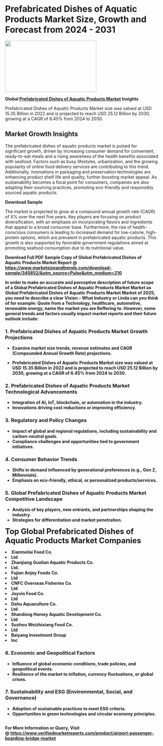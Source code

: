 <H1>Prefabricated Dishes of Aquatic Products Market Size, Growth and Forecast from 2024 - 2031</H1><img class="aligncenter size-medium wp-image-584254" src="https://thirdeyenews.in/wp-content/uploads/2024/09/Global-Market-Research-300x168.jpeg" alt="" width="300" height="168" /><p><strong>Global&nbsp;<a href="https://www.marketsizeandtrends.com/download-sample/345852/&amp;utm_source=Pulse&amp;utm_medium=210">Prefabricated Dishes of Aquatic Products Market</a> Insights</strong></p><p>Prefabricated Dishes of Aquatic Products Market size was valued at USD 15.35 Billion in 2022 and is projected to reach USD 25.12 Billion by 2030, growing at a CAGR of 6.45% from 2024 to 2030.</p><p><h2>Market Growth Insights</h2> <p>The prefabricated dishes of aquatic products market is poised for significant growth, driven by increasing consumer demand for convenient, ready-to-eat meals and a rising awareness of the health benefits associated with seafood. Factors such as busy lifestyles, urbanization, and the growing popularity of online food delivery services are contributing to this trend. Additionally, innovations in packaging and preservation technologies are enhancing product shelf life and quality, further boosting market appeal. As sustainability becomes a focal point for consumers, companies are also adapting their sourcing practices, promoting eco-friendly and responsibly sourced aquatic products.</p> <p><strong>Download Sample</strong></p> <p>The market is projected to grow at a compound annual growth rate (CAGR) of X% over the next five years. Key players are focusing on product diversification, with an emphasis on incorporating flavors and ingredients that appeal to a broad consumer base. Furthermore, the rise of health-conscious consumers is leading to increased demand for low-calorie, high-protein options, which are prevalent in prefabricated aquatic products. This growth is also supported by favorable government regulations aimed at promoting seafood consumption due to its nutritional value.</p> <p><strong></p><p><span class=""><strong>Download Full PDF Sample Copy of Global Prefabricated Dishes of Aquatic Products Market Report</strong> @ <a href="https://www.marketsizeandtrends.com/download-sample/345852/&amp;utm_source=Pulse&amp;utm_medium=210" target="_blank">https://www.marketsizeandtrends.com/download-sample/345852/&amp;utm_source=Pulse&amp;utm_medium=210</a></span></p><p>In order to make an accurate and perceptive description of future scope of a Global&nbsp;Prefabricated Dishes of Aquatic Products Market Market as Global&nbsp;Prefabricated Dishes of Aquatic Products Market Market of 2025, you need to describe a clear Vision &ndash; What Industry or Linda can you think of for example: Quote from a Technology, healthcare, automotive, renewable energy, name the market you are Reffering to. However, some general trends and factors usually impact market reports and their future outlook include:</p><h3>1.&nbsp;<strong>Prefabricated Dishes of Aquatic Products Market Growth Projections</strong></h3><ul><li>Examine market size trends, revenue estimates and CAGR (Compounded Annual Growth Rate) projections.</li><li><p>Prefabricated Dishes of Aquatic Products Market size was valued at USD 15.35 Billion in 2022 and is projected to reach USD 25.12 Billion by 2030, growing at a CAGR of 6.45% from 2024 to 2030.</p></li></ul><h3>2.&nbsp;<strong>Prefabricated Dishes of Aquatic Products Market Technological Advancements</strong></h3><ul><li>Integration of AI, IoT, blockchain, or automation in the industry.</li><li>Innovations driving cost reductions or improving efficiency.</li></ul><h3>3.&nbsp;<strong>Regulatory and Policy Changes</strong></h3><ul><li>Impact of global and regional regulations, including sustainability and carbon-neutral goals.</li><li>Compliance challenges and opportunities tied to government initiatives.</li></ul><h3>4.&nbsp;<strong>Consumer Behavior Trends</strong></h3><ul><li>Shifts in demand influenced by generational preferences (e.g., Gen Z, Millennials).</li><li>Emphasis on eco-friendly, ethical, or personalized products/services.</li></ul><h3>5.&nbsp;<strong>Global Prefabricated Dishes of Aquatic Products Market Competitive Landscape</strong></h3><ul><li>Analysis of key players, new entrants, and partnerships shaping the industry.</li><li>Strategies for differentiation and market penetration.</li></ul><p data-pm-slice="1 1 []"><span style="color: inherit; font-family: inherit; font-size: 25px;">Top Global Prefabricated Dishes of Aquatic Products Market Companies</span></p><div class="" data-test-id=""><p><li>Xianmeilai Food Co.</li><li> Ltd</li><li> Zhanjiang Guolian Aquatic Products Co.</li><li>Ltd.</li><li> Fujian Anjoy Foods Co.</li><li> Ltd</li><li> CNFC Overseas Fisheries Co.</li><li> Ltd</li><li> Joyvio Food Co.</li><li>Ltd</li><li> Dahu Aquaculture Co.</li><li>Ltd</li><li> Shandong Homey Aquatic Development Co.</li><li>Ltd</li><li> Suzhou Weizhixiang Food Co.</li><li>Ltd</li><li> Baiyang Investment Group</li><li>Inc</li></p></div><h3>6.&nbsp;<strong>Economic and Geopolitical Factors</strong></h3><ul><li>Influence of global economic conditions, trade policies, and geopolitical events.</li><li>Resilience of the market to inflation, currency fluctuations, or global crises.</li></ul><h3>7.&nbsp;<strong>Sustainability and ESG (Environmental, Social, and Governance)</strong></h3><ul><li>Adoption of sustainable practices to meet ESG criteria.</li><li>Opportunities in green technologies and circular economy principles.</li></ul><h2><strong style="font-size: 14px;">For More Information or Query, Visit @&nbsp;</strong><a style="background-color: #ffffff; font-size: 14px;" href="https://www.marketsizeandtrends.com/report/prefabricated-dishes-of-aquatic-products-market/" target="_blank">https://www.verifiedmarketreports.com/product/airport-passenger-boarding-bridge-market</a></h2>
